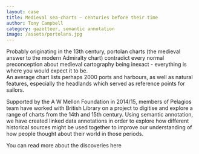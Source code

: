 ```yaml
---
layout: case
title: Medieval sea-charts – centuries before their time
author: Tony Campbell
category: gazetteer, semantic annotation
image: /assets/portolans.jpg
---
```


Probably originating in the 13th century, portolan charts (the medieval answer to the modern Admiralty chart) contradict every normal preconception about 
medieval cartography being inexact  - everything is where you would expect it to be.  
An average chart lists perhaps 2000 ports and harbours, as well as natural features, especially the headlands which served as reference 
points for sailors.

Supported by the A W Mellon Foundation in 2014/15, members of Pelagios team have worked with British Library on a project to digitise 
and explore a range of charts from the 14th and 15th century. Using semantic annotation, we have created linked data annotations in order 
to explore how different historical sources might be used together to improve our understanding of how people thought about their world 
in those periods.

You can read more about the discoveries here
